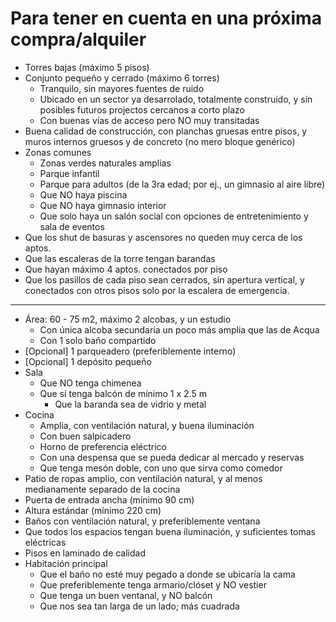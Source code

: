 # Para tener en cuenta en una próxima compra/alquiler

* Torres bajas (máximo 5 pisos)
* Conjunto pequeño y cerrado (máximo 6 torres)
  * Tranquilo, sin mayores fuentes de ruido
  * Ubicado en un sector ya desarrolado, totalmente construído, y sin posibles futuros projectos cercanos a corto plazo
  * Con buenas vías de acceso pero NO muy transitadas
* Buena calidad de construcción, con planchas gruesas entre pisos, y muros internos gruesos y de concreto (no mero bloque genérico)
* Zonas comunes
  * Zonas verdes naturales amplias
  * Parque infantil
  * Parque para adultos (de la 3ra edad; por ej., un gimnasio al aire libre)
  * Que NO haya piscina
  * Que NO haya gimnasio interior
  * Que solo haya un salón social con opciones de entretenimiento y sala de eventos
* Que los shut de basuras y ascensores no queden muy cerca de los aptos.
* Que las escaleras de la torre tengan barandas
* Que hayan máximo 4 aptos. conectados por piso
* Que los pasillos de cada piso sean cerrados, sin apertura vertical, y conectados con otros pisos solo por la escalera de emergencia.
---
* Área: 60 - 75 m2, máximo 2 alcobas, y un estudio
  * Con única alcoba secundaria un poco más amplia que las de Acqua
  * Con 1 solo baño compartido
* [Opcional] 1 parqueadero (preferiblemente interno)
* [Opcional] 1 depósito pequeño
* Sala
  * Que NO tenga chimenea
  * Que sí tenga balcón de mínimo 1 x 2.5 m
    * Que la baranda sea de vidrio y metal
* Cocina
  * Amplia, con ventilación natural, y buena iluminación
  * Con buen salpicadero
  * Horno de preferencia eléctrico
  * Con una despensa que se pueda dedicar al mercado y reservas
  * Que tenga mesón doble, con uno que sirva como comedor
* Patio de ropas amplio, con ventilación natural, y al menos medianamente separado de la cocina
* Puerta de entrada ancha (mínimo 90 cm)
* Altura estándar (mínimo 220 cm)
* Baños con ventilación natural, y preferiblemente ventana
* Que todos los espacios tengan buena iluminación, y suficientes tomas eléctricas
* Pisos en laminado de calidad
* Habitación principal 
  * Que el baño no esté muy pegado a donde se ubicaría la cama
  * Que preferiblemente tenga armario/clóset y NO vestier
  * Que tenga un buen ventanal, y NO balcón
  * Que nos sea tan larga de un lado; más cuadrada


